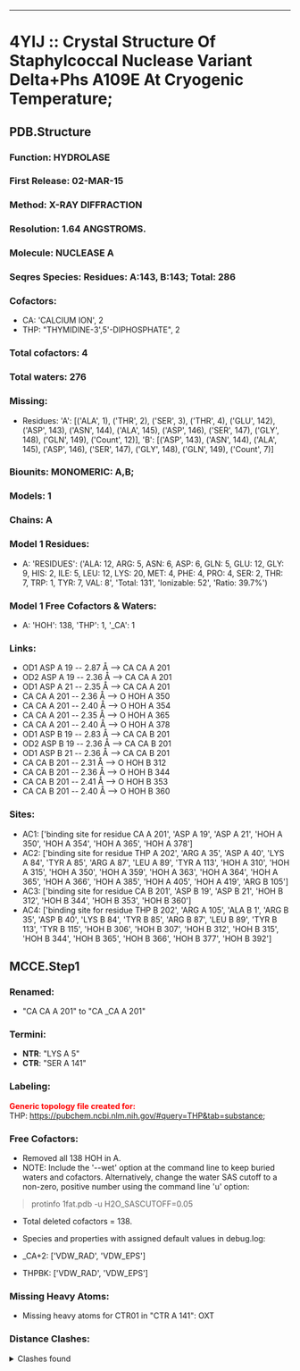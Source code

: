 ---
# 4YIJ :: Crystal Structure Of Staphylcoccal Nuclease Variant Delta+Phs A109E At Cryogenic Temperature;
## PDB.Structure
### Function: HYDROLASE
### First Release: 02-MAR-15
### Method: X-RAY DIFFRACTION
### Resolution: 1.64 ANGSTROMS.
### Molecule: NUCLEASE A
### Seqres Species: Residues: A:143, B:143; Total: 286
### Cofactors:
  -  CA:
 'CALCIUM ION', 2
  - THP:
 "THYMIDINE-3',5'-DIPHOSPHATE", 2

### Total cofactors: 4
### Total waters: 276
### Missing:
  - Residues:
 'A': [('ALA', 1), ('THR', 2), ('SER', 3), ('THR', 4), ('GLU', 142), ('ASP', 143), ('ASN', 144), ('ALA', 145), ('ASP', 146), ('SER', 147), ('GLY', 148), ('GLN', 149), ('Count', 12)],
 'B': [('ASP', 143), ('ASN', 144), ('ALA', 145), ('ASP', 146), ('SER', 147), ('GLY', 148), ('GLN', 149), ('Count', 7)]

### Biounits: MONOMERIC: A,B;
### Models: 1
### Chains: A
### Model 1 Residues:
  - A:
 'RESIDUES': ('ALA: 12, ARG: 5, ASN: 6, ASP: 6, GLN: 5, GLU: 12, GLY: 9, HIS: 2, ILE: 5, LEU: 12, LYS: 20, MET: 4, PHE: 4, PRO: 4, SER: 2, THR: 7, TRP: 1, TYR: 7, VAL: 8', 'Total: 131', 'Ionizable: 52',
              'Ratio: 39.7%')

### Model 1 Free Cofactors & Waters:
  - A:
 'HOH': 138, 'THP': 1, '_CA': 1

### Links:
  - OD1 ASP A 19 -- 2.87 Å --> CA  CA A 201
  - OD2 ASP A 19 -- 2.36 Å --> CA  CA A 201
  - OD1 ASP A 21 -- 2.35 Å --> CA  CA A 201
  - CA  CA A 201 -- 2.36 Å --> O  HOH A 350
  - CA  CA A 201 -- 2.40 Å --> O  HOH A 354
  - CA  CA A 201 -- 2.35 Å --> O  HOH A 365
  - CA  CA A 201 -- 2.40 Å --> O  HOH A 378
  - OD1 ASP B 19 -- 2.83 Å --> CA  CA B 201
  - OD2 ASP B 19 -- 2.36 Å --> CA  CA B 201
  - OD1 ASP B 21 -- 2.36 Å --> CA  CA B 201
  - CA  CA B 201 -- 2.31 Å --> O  HOH B 312
  - CA  CA B 201 -- 2.36 Å --> O  HOH B 344
  - CA  CA B 201 -- 2.41 Å --> O  HOH B 353
  - CA  CA B 201 -- 2.40 Å --> O  HOH B 360

### Sites:
  - AC1: ['binding site for residue CA A 201', 'ASP A  19', 'ASP A  21', 'HOH A 350', 'HOH A 354', 'HOH A 365', 'HOH A 378']
  - AC2: ['binding site for residue THP A 202', 'ARG A  35', 'ASP A  40', 'LYS A  84', 'TYR A  85', 'ARG A  87', 'LEU A  89', 'TYR A 113', 'HOH A 310', 'HOH A 315', 'HOH A 350', 'HOH A 359', 'HOH A 363', 'HOH A 364', 'HOH A 365', 'HOH A 366', 'HOH A 385', 'HOH A 405', 'HOH A 419', 'ARG B 105']
  - AC3: ['binding site for residue CA B 201', 'ASP B  19', 'ASP B  21', 'HOH B 312', 'HOH B 344', 'HOH B 353', 'HOH B 360']
  - AC4: ['binding site for residue THP B 202', 'ARG A 105', 'ALA B   1', 'ARG B  35', 'ASP B  40', 'LYS B  84', 'TYR B  85', 'ARG B  87', 'LEU B  89', 'TYR B 113', 'TYR B 115', 'HOH B 306', 'HOH B 307', 'HOH B 312', 'HOH B 315', 'HOH B 344', 'HOH B 365', 'HOH B 366', 'HOH B 377', 'HOH B 392']

## MCCE.Step1
### Renamed:
  - "CA    CA A 201" to "CA   _CA A 201"

### Termini:
 - <strong>NTR</strong>: "LYS A   5"
 - <strong>CTR</strong>: "SER A 141"

### Labeling:
<strong><font color='red'>Generic topology file created for:</font></strong>  
THP: https://pubchem.ncbi.nlm.nih.gov/#query=THP&tab=substance; 

### Free Cofactors:
  - Removed all 138 HOH in A.
  - NOTE: Include the '--wet' option at the command line to keep buried waters and cofactors. Alternatively, change the water SAS cutoff to a non-zero, positive number using the command line 'u' option:
  > protinfo 1fat.pdb -u H2O_SASCUTOFF=0.05
  - Total deleted cofactors = 138.
  - Species and properties with assigned default values in debug.log:

  - _CA+2: ['VDW_RAD', 'VDW_EPS']

  - THPBK: ['VDW_RAD', 'VDW_EPS']


### Missing Heavy Atoms:
  -    Missing heavy atoms for CTR01 in "CTR A 141":   OXT

### Distance Clashes:
<details><summary>Clashes found</summary>

- d= 1.52: " CA  NTR A   5" to " CB  LYS A   5"

</details>

